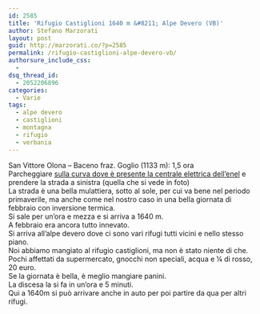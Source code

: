 ```yaml
---
id: 2585
title: 'Rifugio Castiglioni 1640 m &#8211; Alpe Devero (VB)'
author: Stefano Marzorati
layout: post
guid: http://marzorati.co/?p=2585
permalink: /rifugio-castiglioni-alpe-devero-vb/
authorsure_include_css:
  - 
dsq_thread_id:
  - 2052206896
categories:
  - Varie
tags:
  - alpe devero
  - castiglioni
  - montagna
  - rifugio
  - verbania
---
```

San Vittore Olona &#8211; Baceno fraz. Goglio (1133 m): 1,5 ora  
Parcheggiare <a href="http://goo.gl/maps/qWca" target="_blank">sulla curva dove è presente la centrale elettrica dell’enel</a> e prendere la strada a sinistra (quella che si vede in foto)  
La strada è una bella mulattiera, sotto al sole, per cui va bene nel periodo primaverile, ma anche come nel nostro caso in una bella giornata di febbraio con inversione termica.  
Si sale per un’ora e mezza e si arriva a 1640 m.  
A febbraio era ancora tutto innevato.  
Si arriva all’alpe devero dove ci sono vari rifugi tutti vicini e nello stesso piano.  
Noi abbiamo mangiato al rifugio castiglioni, ma non è stato niente di che.  
Pochi affettati da supermercato, gnocchi non speciali, acqua e ¼ di rosso, 20 euro.  
Se la giornata è bella, è meglio mangiare panini.  
La discesa la si fa in un’ora e 5 minuti.  
Qui a 1640m si può arrivare anche in auto per poi partire da qua per altri rifugi.